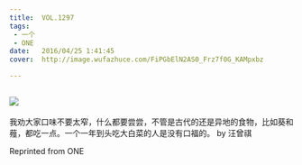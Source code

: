 ```yaml
---
title:	VOL.1297
tags:
 - 一个
 - ONE
date:	2016/04/25 1:41:45
cover:	http://image.wufazhuce.com/FiPGbElN2AS0_Frz7f0G_KAMpxbz

---
```

![](http://image.wufazhuce.com/FiPGbElN2AS0_Frz7f0G_KAMpxbz)
---

我劝大家口味不要太窄，什么都要尝尝，不管是古代的还是异地的食物，比如葵和薤，都吃一点。一个一年到头吃大白菜的人是没有口福的。 by 汪曾祺
 
Reprinted from ONE
